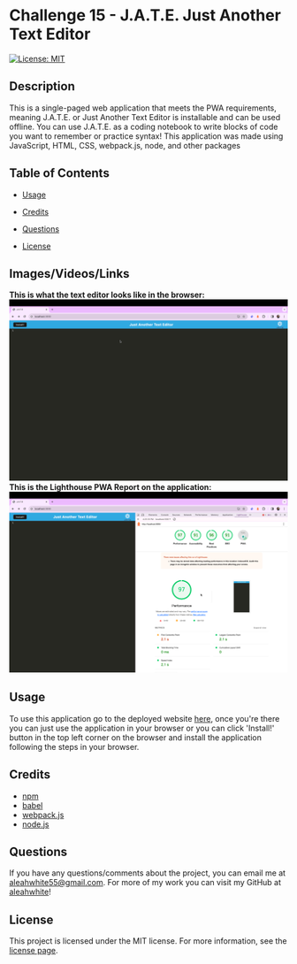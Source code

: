 # Challenge 15 - J.A.T.E. Just Another Text Editor
[![License: MIT](https://img.shields.io/badge/License-MIT-yellow.svg)](https://opensource.org/licenses/MIT) 

## Description
This is a single-paged web application that meets the PWA requirements, meaning J.A.T.E. or Just Another Text Editor is installable and can be used offline. You can use J.A.T.E. as a coding notebook to write blocks of code you want to remember or practice syntax! This application was made using JavaScript, HTML, CSS, webpack.js, node, and other packages

## Table of Contents 
- [Usage](#usage)

- [Credits](#credits)

- [Questions](#questions)

- [License](#license)

## Images/Videos/Links
**This is what the text editor looks like in the browser:**
![J.A.T.E. app](./client/dist/assets/app.ss.png)
**This is the Lighthouse PWA Report on the application:**
![lighthouse pwa report](./client/dist/assets/lighthouse.report.ss.png)

## Usage 
To use this application go to the deployed website [here](), once you're there you can just use the application in your browser or you can click 'Install!' button in the top left corner on the browser and install the application following the steps in your browser.

## Credits
- [npm](https://www.npmjs.com/)
- [babel](https://babeljs.io/)
- [webpack.js](https://webpack.js.org/)
- [node.js](https://nodejs.org/en)

## Questions
If you have any questions/comments about the project, you can email me at [aleahwhite55@gmail.com](mailto:aleahwhite55@gmail.com). For more of my work you can visit my GitHub at [aleahwhite](https://github.com/aleahwhite)!

## License
This project is licensed under the MIT license. For more information, see the [license page](https://spdx.org/licenses/MIT.html).